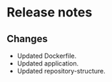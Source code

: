 # Release notes

## Changes

- Updated Dockerfile.
- Updated application.
- Updated repository-structure.

